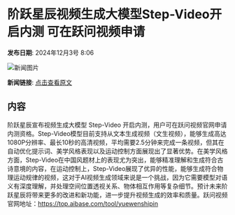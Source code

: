 # 阶跃星辰视频生成大模型Step-Video开启内测 可在跃问视频申请

**发布日期**: 2024年12月3号 8:06

![新闻图片](https://upload.chinaz.com/2024/1203/6386880991526165703007555.png)

**新闻链接**: [点击查看原文](https://www.aibase.com/zh/news/13633)

## 内容

阶跃星辰宣布视频生成大模型 Step-Video 开启内测，用户可在跃问视频官网申请内测资格。Step-Video模型目前支持从文本生成视频（文生视频），能够生成高达1080P分辨率、最长10秒的高清视频，平均需要2.5分钟来完成一条视频，但其在自动优化提示词、美学风格表现以及运动控制方面展现出了显著优势。在美学风格方面，Step-Video在中国风题材上的表现尤为突出，能够精准理解和生成符合古诗意境的内容，在运动控制上，Step-Video展现了优异的性能，能够生成符合物理运动规律的视频，这对于AI视频生成领域来说是一个挑战，因为它需要模型对语义有深度理解，并处理空间位置透视关系、物体相互作用等复杂细节。预计未来阶跃星辰将带来更多的改进和新功能，进一步提升视频生成的效率和质量。跃问视频官网地址：https://top.aibase.com/tool/yuewenshipin
